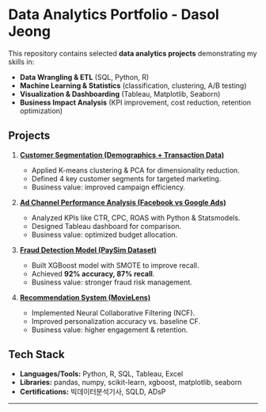 # Data Analytics Portfolio - Dasol Jeong

This repository contains selected **data analytics projects** demonstrating my skills in:
- **Data Wrangling & ETL** (SQL, Python, R)
- **Machine Learning & Statistics** (classification, clustering, A/B testing)
- **Visualization & Dashboarding** (Tableau, Matplotlib, Seaborn)
- **Business Impact Analysis** (KPI improvement, cost reduction, retention optimization)

## Projects
1. **[Customer Segmentation (Demographics + Transaction Data)](https://github.com/dsj-data/CustomerSegmentation)**  
   - Applied K-means clustering & PCA for dimensionality reduction.  
   - Defined 4 key customer segments for targeted marketing.  
   - Business value: improved campaign efficiency.

2. **[Ad Channel Performance Analysis (Facebook vs Google Ads)](https://github.com/dsj-data/AdChannelPerformanceAnalysis)**  
   - Analyzed KPIs like CTR, CPC, ROAS with Python & Statsmodels.  
   - Designed Tableau dashboard for comparison.  
   - Business value: optimized budget allocation.

3. **[Fraud Detection Model (PaySim Dataset)](https://github.com/dsj-data/FraudDetect.git)**  
   - Built XGBoost model with SMOTE to improve recall.  
   - Achieved **92% accuracy, 87% recall**.  
   - Business value: stronger fraud risk management.

4. **[Recommendation System (MovieLens)](https://github.com/dsj-data/RecommendationSystem)**  
   - Implemented Neural Collaborative Filtering (NCF).  
   - Improved personalization accuracy vs. baseline CF.  
   - Business value: higher engagement & retention.

## Tech Stack
- **Languages/Tools:** Python, R, SQL, Tableau, Excel  
- **Libraries:** pandas, numpy, scikit-learn, xgboost, matplotlib, seaborn  
- **Certifications:** 빅데이터분석기사, SQLD, ADsP

---

